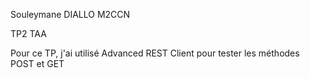 Souleymane DIALLO M2CCN

TP2 TAA

Pour ce TP, j'ai utilisé Advanced REST Client pour tester les méthodes POST et GET
